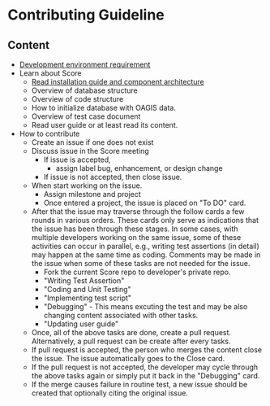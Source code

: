 # Contributing Guideline

## Content
- [Development environment requirement](https://github.com/OAGi/Score/wiki/Getting-Score-develop-environments-with-Docker,-Node.js,-and-JDK.)
- Learn about Score
  - [Read installation guide and component architecture](https://github.com/OAGi/Score/wiki/Basic-Installation-Guide-using-Docker-for-Score-Application-Release-1.1.2-and-up)
  - Overview of database structure
  - Overview of code structure
  - How to initialize database with OAGIS data.
  - Overview of test case document
  - Read user guide or at least read its content.
- How to contribute
   - Create an issue if one does not exist
   - Discuss issue in the Score meeting
      -  If issue is accepted,  
         -  assign label bug, enhancement, or design change
      - If issue is not accepted, then close issue.
  - When start working on the issue.
     - Assign milestone and project
     - Once entered a project, the issue is placed on "To DO" card. 
   - After that the issue may traverse through the follow cards a few rounds in various orders. These cards only serve as indications that the issue has been through these stages. In some cases, with multiple developers working on the same issue, some of these activities can occur in parallel, e.g., writing test assertions (in detail) may happen at the same time as coding. Comments may be made in the issue when some of these tasks are not needed for the issue. 
     - Fork the current Score repo to developer's private repo. 
     - "Writing Test Assertion" 
     - "Coding and Unit Testing"
     - "Implementing test script"
     - "Debugging" - This means excuting the test and may be also changing content associated with other tasks.
     - "Updating user guide"
  - Once, all of the above tasks are done, create a pull request. Alternatively, a pull request can be create after every tasks.
  - If pull request is accepted, the person who merges the content close the issue. The issue automatically goes to the Close card.
  - If the pull request is not accepted, the developer may cycle through the above tasks again or simply put it back in the "Debugging" card.
  - If the merge causes failure in routine test, a new issue should be created that optionally citing the original issue.
